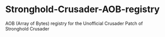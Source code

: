 # Stronghold-Crusader-AOB-registry
AOB (Array of Bytes) registry for the Unofficial Crusader Patch of Stronghold Crusader
